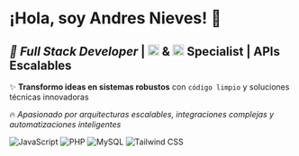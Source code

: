 # ¡Hola, soy Andres Nieves! 👋
<!--<img inline width="40" height="40" alt="Logo fondo negro" src="https://github.com/user-attachments/assets/0e414c89-e156-4ec8-b1f1-3e9e0348d637" />  -->
<div>
    <h2><em>🚀 Full Stack Developer</em> | <img src="https://img.shields.io/badge/Vue.js-4FC08D?logo=vuedotjs&logoColor=white" height="20"/> & <img src="https://img.shields.io/badge/Laravel-FF2D20?logo=laravel&logoColor=white" height="20"/> Specialist | APIs Escalables</h2>
      <p>✨ <strong>Transformo ideas en sistemas robustos</strong> con <code>código limpio</code> y soluciones técnicas innovadoras</p>
      <p>🔥 <em>Apasionado por arquitecturas escalables, integraciones complejas y automatizaciones inteligentes</em></p>
      <p>
        <img src="https://img.shields.io/badge/JavaScript-F7DF1E?logo=javascript&logoColor=black" alt="JavaScript"/>
        <img src="https://img.shields.io/badge/PHP-777BB4?logo=php&logoColor=white" alt="PHP"/>
        <img src="https://img.shields.io/badge/MySQL-4479A1?logo=mysql&logoColor=white" alt="MySQL"/>
        <img src="https://img.shields.io/badge/Tailwind_CSS-38B2AC?logo=tailwind-css&logoColor=white" alt="Tailwind CSS"/>
      </p>
</div>
